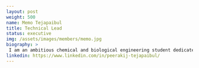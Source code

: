 ```yaml
---
layout: post
weight: 500
name: Memo Tejapaibul
title: Technical Lead
status: executive
img: /assets/images/members/memo.jpg
biography: >
 I am an ambitious chemical and biological engineering student dedicated to broadening my technical expertise across multiple industries. As an esteemed member of the engineering design teams BIOT, I take great pride in being part of cutting-edge projects and working with great people. I am thrilled to be joining the IOB team, where I eagerly anticipate witnessing the transformation of innovative ideas.
linkedin: https://www.linkedin.com/in/peerakij-tejapaibul/
---
```

<!-- into tangible realities. -->